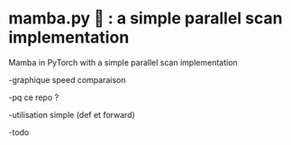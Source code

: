 # mamba.py 🐍 : a simple parallel scan implementation
Mamba in PyTorch with a simple parallel scan implementation

-graphique speed comparaison

-pq ce repo ?

-utilisation simple (def et forward)

-todo
